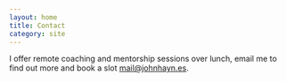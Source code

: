 ```yaml
---
layout: home
title: Contact
category: site
---
```


I offer remote coaching and mentorship sessions over lunch, email me to find out more and book a slot [mail@johnhayn.es](mailto:mail@johnhayn.es).

